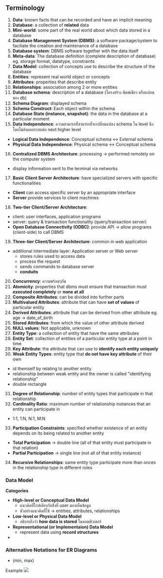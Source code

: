 ## Terminology
1. **Data**: known facts that can be recorded and have an implicit meaning
2. **Database**: a collection of **related** data
3. **Mini-world**: some part of the real world about which data stored in a database
4. **Database Management System (DBMS)**: a software package/system to faciliate the creation and maintenance of a database
5. **Database system**: DBMS software together with the data itself
6. **Meta-data**: The database definition (complete description of database) eg. storage format, datatype, constraints
7. **Data Model**: collection of concepts use to describe the structure of the database
8. **Entities**: represent real world object or concepts
9. **Attributes**: properties that describe entity
10. **Relationships**: association among 2 or more entities
11. **Database schema**: description of a database (โครงสร้าง พิมพ์เขียว หรือแปลนของ db)
12. **Schema Diagram**: displayed schema
13. **Schema Construct**: Each object within the schema
14. **Database State (instance, snapshot)**: the data in the database at a particular moment
15. **Data Independence**: ความสามารถที่สามารถที่จะเปลี่ยนแปลง schema ใน level นึงโดยไม่ส่งผลกระทบต่อ next higher level
  - **Logical Data Independence**: Conceptual schema <-> External schema
  - **Physical Data Independence**: Physical schema <-> Conceptual schema
16. **Centralized DBMS Architecture**: processing -> performed remotely on the computer system
  - display information sent to the terminal via networks
17. **Basic Client Server Architecture**: have specialized servers with specific functionalities
  - **Client** can access specific server by an appropriate interface
  - **Server** provide services to client machines
18. **Two-tier Client/Server Architecture**:
  - client: user interfaces, application programs
  - server: query & transaction functionality (query/transaction server)
  - **Open Database Connectivity (ODBC)**: provide API -> allow programs (client-side) to call DBMS
19. **Three-tier Client/Server Architecture**: common in web application
  - additional intermediate layer: Application server or Web server
    - stores rules used to access data
    - process the request
    - sends commands to database server
    - **conduits**
20. **Concurrency**: ความพร้อมๆกัน
21. **Atomicity**: properties that dbms must ensure that transaction must **executed completely** or **none at all**
22. **Composite Attributes**: can be divided into further parts
23. **Multivalued Attributes**: attribute that can have **set of values** of particular entity
24. **Derived Attributes**: attribute that can be derived from other attribute eg. age -> date_of_birth
25. **Stored Attributes**: from which the value of other attribute derived
26. **NULL values**: Not applicable, unknown
27. **Entity Type**: a collection of entity that have the same attributes
28. **Entity Set**: collection of entities of a particular entity type at a point in time
29. **Key Attribute**: the attribute that can use to **identify each entity uniquely**
30. **Weak Entity Types**: entity type that **do not have key attribute** of their own
  - id themself by relating to another entity
  - relationship between weak entity and the owner is called "identifying relationship"
  - double rectangle
31. **Degree of Relationship**: number of entity types that participate in that relationship
32. **Cardinality Ratio**: maximum number of relationship instances that an entity can participate in
  - 1:1, 1:N, N:1, M:N
33. **Participation Constraints**: specified whether existence of an entity depends on its being related to another entity
  - **Total Participation** -> double line  (all of that entity must participate in that relation)
  - **Partial Participation** -> single line (not all of that entity instance)
34. **Recursive Relationships**: same entity type participate more than onces in the relationship type in different roles

### Data Model
**Categories**
- **High-level or Conceptual Data Model**
  - แนวคิดที่ใกล้เคียงกับสิ่งที่ user มองเห็นข้อมูล
  - ตัวอย่างแนวคิดที่ใช้ -> entities, attributes, relationships
- **Low-level or Physical Data Model**
  - อธิบายถึงว่า **how data is stored** ในคอมพิวเตอร์
- **Representational (or Implementaion) Data Model**
  - represent data using **record structures**
-

### Alternative Notations for ER Diagrams
- (min, max)

Example
![](https://media.discordapp.net/attachments/1014398974649708624/1023625549115052163/unknown.png)
